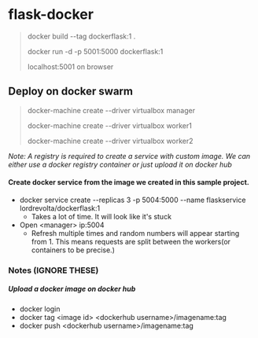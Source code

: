 # flask-docker

> docker build --tag dockerflask:1 . 
>
> docker run -d -p 5001:5000 dockerflask:1
>
> localhost:5001 on browser


## Deploy on docker swarm
> docker-machine create --driver virtualbox manager
>
> docker-machine create --driver virtualbox worker1
>
> docker-machine create --driver virtualbox worker2

*Note: A registry is required to create a service with custom image. We can either use a docker registry container or just upload it on docker hub*

#### Create docker service from the image we created in this sample project.
- docker service create --replicas 3 -p 5004:5000 --name flaskservice lordrevolta/dockerflask:1
    - Takes a lot of time. It will look like it's stuck
- Open \<manager\> ip:5004
    - Refresh multiple times and random numbers will appear starting from 1. This means requests are split between the workers(or containers to be precise.)
    
    
### Notes (IGNORE THESE)
##### Upload a docker image on docker hub
- docker login
- docker tag \<image id\> \<dockerhub username\>/imagename:tag
- docker push \<dockerhub username\>/imagename:tag
